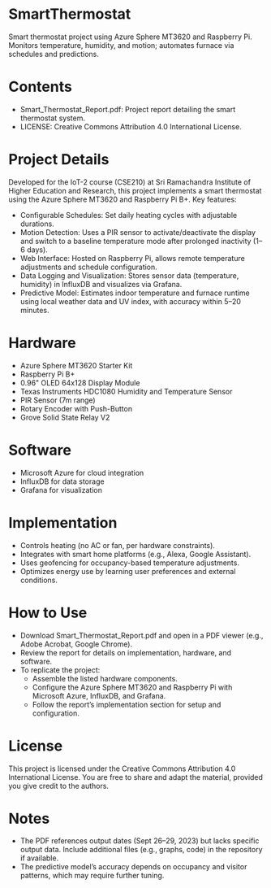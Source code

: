 # SmartThermostat
Smart thermostat project using Azure Sphere MT3620 and Raspberry Pi. Monitors temperature, humidity, and motion; automates furnace via schedules and predictions.
# Contents
- Smart_Thermostat_Report.pdf: Project report detailing the smart thermostat system.
- LICENSE: Creative Commons Attribution 4.0 International License.
# Project Details
Developed for the IoT-2 course (CSE210) at Sri Ramachandra Institute of Higher Education and Research, this project implements a smart thermostat using the Azure Sphere MT3620 and Raspberry Pi B+. Key features:
- Configurable Schedules: Set daily heating cycles with adjustable durations.
- Motion Detection: Uses a PIR sensor to activate/deactivate the display and switch to a baseline temperature mode after prolonged inactivity (1–6 days).
- Web Interface: Hosted on Raspberry Pi, allows remote temperature adjustments and schedule configuration.
- Data Logging and Visualization: Stores sensor data (temperature, humidity) in InfluxDB and visualizes via Grafana.
- Predictive Model: Estimates indoor temperature and furnace runtime using local weather data and UV index, with accuracy within 5–20 minutes.

# Hardware
- Azure Sphere MT3620 Starter Kit
- Raspberry Pi B+
- 0.96" OLED 64x128 Display Module
- Texas Instruments HDC1080 Humidity and Temperature Sensor
- PIR Sensor (7m range)
- Rotary Encoder with Push-Button
- Grove Solid State Relay V2
# Software
- Microsoft Azure for cloud integration
- InfluxDB for data storage
- Grafana for visualization
# Implementation
- Controls heating (no AC or fan, per hardware constraints).
- Integrates with smart home platforms (e.g., Alexa, Google Assistant).
- Uses geofencing for occupancy-based temperature adjustments.
- Optimizes energy use by learning user preferences and external conditions.
# How to Use
- Download Smart_Thermostat_Report.pdf and open in a PDF viewer (e.g., Adobe Acrobat, Google Chrome).
- Review the report for details on implementation, hardware, and software.
- To replicate the project:
  - Assemble the listed hardware components.
  - Configure the Azure Sphere MT3620 and Raspberry Pi with Microsoft Azure, InfluxDB, and Grafana.
  - Follow the report’s implementation section for setup and configuration.
# License
This project is licensed under the Creative Commons Attribution 4.0 International License. You are free to share and adapt the material, provided you give credit to the authors.
# Notes
- The PDF references output dates (Sept 26–29, 2023) but lacks specific output data. Include additional files (e.g., graphs, code) in the repository if available.
- The predictive model’s accuracy depends on occupancy and visitor patterns, which may require further tuning.

